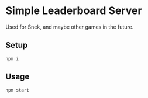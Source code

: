 # Simple Leaderboard Server

Used for Snek, and maybe other games in the future.

## Setup

```
npm i
```

## Usage

```
npm start
```
